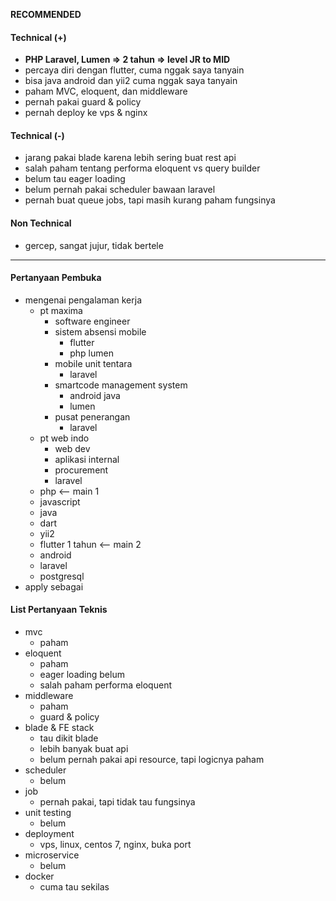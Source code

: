 **RECOMMENDED**

#### Technical (+) 

- **PHP Laravel, Lumen => 2 tahun => level JR to MID**  
- percaya diri dengan flutter, cuma nggak saya tanyain
- bisa java android dan yii2 cuma nggak saya tanyain
- paham MVC, eloquent, dan middleware
- pernah pakai guard & policy
- pernah deploy ke vps & nginx

#### Technical (-)  

- jarang pakai blade karena lebih sering buat rest api
- salah paham tentang performa eloquent vs query builder
- belum tau eager loading
- belum pernah pakai scheduler bawaan laravel
- pernah buat queue jobs, tapi masih kurang paham fungsinya

#### Non Technical  

- gercep, sangat jujur, tidak bertele

---

#### Pertanyaan Pembuka

- mengenai pengalaman kerja  
	- pt maxima
		- software engineer
		- sistem absensi mobile
			- flutter
			- php lumen
		- mobile unit tentara
			- laravel
		- smartcode management system
			- android java 
			- lumen
		- pusat penerangan
			- laravel
	- pt web indo
		- web dev
		- aplikasi internal
		- procurement
		- laravel
	- php <-- main 1
	- javascript
	- java
	- dart
	- yii2
	- flutter 1 tahun <-- main 2
	- android
	- laravel
	- postgresql
- apply sebagai


#### List Pertanyaan Teknis

- mvc
	- paham
- eloquent
	- paham
	- eager loading belum
	- salah paham performa eloquent
- middleware
	- paham
	- guard & policy
- blade & FE stack
	- tau dikit blade
	- lebih banyak buat api
	- belum pernah pakai api resource, tapi logicnya paham
- scheduler
	- belum
- job
	- pernah pakai, tapi tidak tau fungsinya
- unit testing
	- belum
- deployment
	- vps, linux, centos 7, nginx, buka port
- microservice
	- belum
- docker
	- cuma tau sekilas